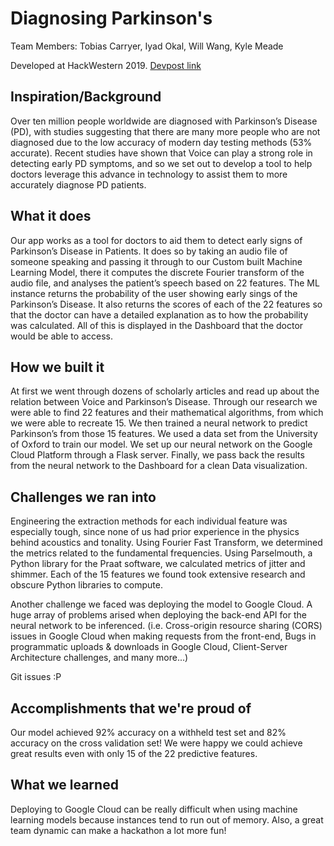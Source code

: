 # Diagnosing Parkinson's
Team Members: Tobias Carryer, Iyad Okal, Will Wang, Kyle Meade

Developed at HackWestern 2019. [Devpost link](https://devpost.com/software/test-mzb73k)

## Inspiration/Background
Over ten million people worldwide are diagnosed with Parkinson’s Disease (PD), with studies suggesting that there are many more people who are not diagnosed due to the low accuracy of modern day testing methods (53% accurate). Recent studies have shown that Voice can play a strong role in detecting early PD symptoms, and so we set out to develop a tool to help doctors leverage this advance in technology to assist them to more accurately diagnose PD patients.

## What it does
Our app works as a tool for doctors to aid them to detect early signs of Parkinson’s Disease in Patients. It does so by taking an audio file of someone speaking and passing it through to our Custom built Machine Learning Model, there it computes the discrete Fourier transform of the audio file, and analyses the patient’s speech based on 22 features. The ML instance returns the probability of the user showing early sings of the Parkinson’s Disease. It also returns the scores of each of the 22 features so that the doctor can have a detailed explanation as to how the probability was calculated. All of this is displayed in the Dashboard that the doctor would be able to access.

## How we built it
At first we went through dozens of scholarly articles and read up about the relation between Voice and Parkinson’s Disease. Through our research we were able to find 22 features and their mathematical algorithms, from which we were able to recreate 15. We then trained a neural network to predict Parkinson’s from those 15 features. We used a data set from the University of Oxford to train our model. We set up our neural network on the Google Cloud Platform through a Flask server. Finally, we pass back the results from the neural network to the Dashboard for a clean Data visualization.

## Challenges we ran into
Engineering the extraction methods for each individual feature was especially tough, since none of us had prior experience in the physics behind acoustics and tonality. Using Fourier Fast Transform, we determined the metrics related to the fundamental frequencies. Using Parselmouth, a Python library for the Praat software, we calculated metrics of jitter and shimmer. Each of the 15 features we found took extensive research and obscure Python libraries to compute.

Another challenge we faced was deploying the model to Google Cloud. A huge array of problems arised when deploying the back-end API for the neural network to be inferenced. (i.e. Cross-origin resource sharing (CORS) issues in Google Cloud when making requests from the front-end, Bugs in programmatic uploads & downloads in Google Cloud, Client-Server Architecture challenges, and many more...)

Git issues :P

## Accomplishments that we're proud of
Our model achieved 92% accuracy on a withheld test set and 82% accuracy on the cross validation set! We were happy we could achieve great results even with only 15 of the 22 predictive features.

## What we learned
Deploying to Google Cloud can be really difficult when using machine learning models because instances tend to run out of memory. Also, a great team dynamic can make a hackathon a lot more fun!

